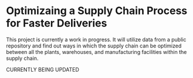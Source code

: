 # Optimizaing a Supply Chain Process for Faster Deliveries

This project is currently a work in progress. It will utilize data from a public repository and find out ways in which the supply chain
can be optimized between all the plants, warehouses, and manufacturing facilities within the supply chain.

CURRENTLY BEING UPDATED
